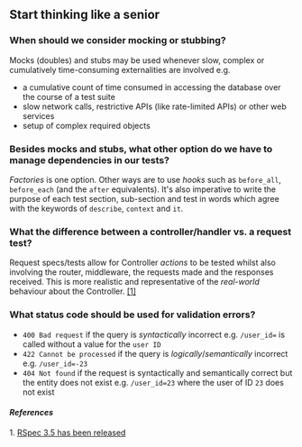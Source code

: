 ## Start thinking like a senior

### When should we consider mocking or stubbing?
Mocks (doubles) and stubs may be used whenever slow, complex or cumulatively time-consuming externalities are involved e.g. 
- a cumulative count of time consumed in accessing the database over the course of a test suite
- slow network calls, restrictive APIs (like rate-limited APIs) or other web services
- setup of complex required objects

### Besides mocks and stubs, what other option do we have to manage dependencies in our tests?
_Factories_ is one option. Other ways are to use _hooks_ such as `before_all`, `before_each` (and the `after` equivalents). It's also imperative to write the purpose of each test section, sub-section and test in words which agree with the keywords of `describe`, `context` and `it`.

### What the difference between a controller/handler vs. a request test?
Request specs/tests allow for Controller _actions_ to be tested whilst also involving the router, middleware, the requests made and the responses received. This is more realistic and representative of the _real-world_ behaviour about the Controller. [[1]](#1)


### What status code should be used for validation errors?
- `400 Bad request` if the query is _syntactically_ incorrect e.g. `/user_id=` is called without a value for the `user ID` 
- `422 Cannot be processed` if the query is _logically_/_semantically_ incorrect e.g. `/user_id=-23`
- `404 Not found` if the request is syntactically and semantically correct but the entity does not exist e.g. `/user_id=23` where the user of ID `23` does not exist



#### _References_
<a id="1">1.</a> [RSpec 3.5 has been released](http://rspec.info/blog/2016/07/rspec-3-5-has-been-released/)